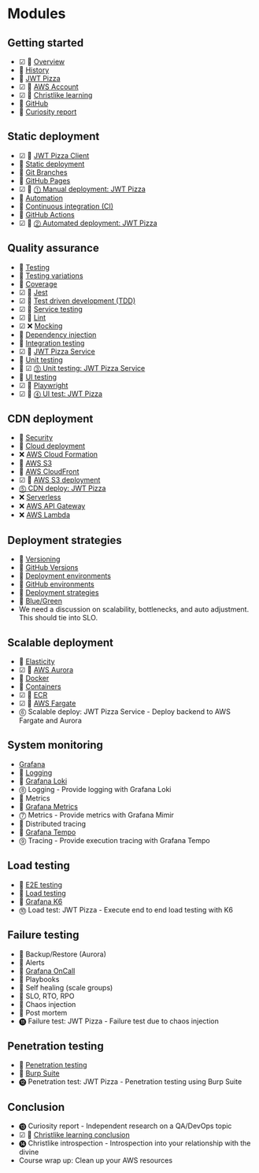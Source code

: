 # Modules

## Getting started

- ☑ 🔵 [Overview](overview/overview.md)
- 🔵 [History](history/history.md)
- 🔵 [JWT Pizza](jwtPizza/jwtPizza.md)
- ☑ 🚧 [AWS Account](awsAccount/awsAccount.md)
- ☑ 🔵 [Christlike learning](christlikeLearning/christlikeLearning.md)
- 🔵 [GitHub](gitHub/gitHub.md)
- 🔵 [Curiosity report](curiosityReport/curiosityReport.md)

## Static deployment

- ☑ 🔵 [JWT Pizza Client](jwtPizzaClient/jwtPizzaClient.md)
- 🔵 [Static deployment](staticDeployment/staticDeployment.md)
- 🚧 [Git Branches](gitBranches/gitBranches.md)
- 🔵 [GitHub Pages](gitHubPages/gitHubPages.md)
- ☑ 🔵 [⓵ Manual deployment: JWT Pizza](deliverable1ManualDeploy/deliverable1ManualDeploy.md)
- 🚧 [Automation](automation/automation.md)
- 🚧 [Continuous integration (CI)](continuousIntegration/continuousIntegration.md)
- 🚧 [GitHub Actions](gitHubActions/gitHubActions.md)
- ☑ 🔵 [⓶ Automated deployment: JWT Pizza](deliverable2AutomatedDeploy/deliverable2AutomatedDeploy.md)

## Quality assurance

- 🔵 [Testing](testing/testing.md)
- 🚧 [Testing variations](testingVariations/testingVariations.md)
- 🔵 [Coverage](coverage/coverage.md)
- ☑ 🔵 [Jest](jest/jest.md)
- ☑ 🔵 [Test driven development (TDD)](tdd/tdd.md)
- ☑ 🔵 [Service testing](serviceTesting/serviceTesting.md)
- ☑ 🔵 [Lint](lint/lint.md)
- ☑ ❌ [Mocking](mocking/mocking.md)
- 🚧 [Dependency injection](dependencyInjection/dependencyInjection.md)
- 🔵 [Integration testing](integrationTesting/integrationTesting.md)
- ☑ 🔵 [JWT Pizza Service](jwtPizzaService/jwtPizzaService.md)
- 🔵 [Unit testing](unitTesting/unitTesting.md)
- 🔵 ☑ [⓷ Unit testing: JWT Pizza Service](deliverable3UnitTesting/deliverable3UnitTesting.md)
- 🔵 [UI testing](uiTesting/uiTesting.md)
- ☑ 🔵 [Playwright](playwright/playwright.md)
- ☑ 🔵 [⓸ UI test: JWT Pizza](deliverable4UiTesting/deliverable4UiTesting.md)

## CDN deployment

- 🚧 [Security](security/security.md)
- 🚧 [Cloud deployment](cloudDeployment/cloudDeployment.md)
- ❌ [AWS Cloud Formation](awsCloudFormation/awsCloudFormation.md)
- 🚧 [AWS S3](awsS3/awsS3.md)
- 🚧 [AWS CloudFront](awsCouldfront/awsCloudfront.md)
- ☑ 🚧 [AWS S3 deployment](awsS3Deployment/awsS3Deployment.md)
- [⓹ CDN deploy: JWT Pizza](deliverable5CdnDeploy/deliverable5CdnDeploy.md)
- ❌ [Serverless](serverless/serverless.md)
- ❌ [AWS API Gateway](awsApiGateway/awsApiGateway.md)
- ❌ [AWS Lambda](awsLambda/awsLambda.md)

## Deployment strategies

- 🚧 [Versioning](versioning/versioning.md)
- 🚧 [GitHub Versions](gitHubVersions/gitHubVersions.md)
- 🚧 [Deployment environments](deploymentEnvironments/deploymentEnvironments.md)
- 🚧 [GitHub environments](gitHubEnvironments/gitHubEnvironments.md)
- 🚧 [Deployment strategies](deploymentStrategies/deploymentStrategies.md)
- 🚧 [Blue/Green](blueGreeen/blueGreen.md)
- We need a discussion on scalability, bottlenecks, and auto adjustment. This should tie into SLO.

## Scalable deployment

- 🚧 [Elasticity](elasticity/elasticity.md)
- ☑ 🚧 [AWS Aurora](awsAurora/awsAurora.md)
- 🚧 [Docker](docker/docker.md)
- 🚧 [Containers](containers/containers.md)
- ☑ 🚧 [ECR](ecr/ecr.md)
- ☑ 🚧 [AWS Fargate](awsFargate/awsFargate.md)
- ⓺ Scalable deploy: JWT Pizza Service - Deploy backend to AWS Fargate and Aurora

## System monitoring

- [Grafana](grafana/grafana.md)
- 🚧 [Logging](logging/logging.md)
- 🚧 [Grafana Loki](loki/loki.md)
- ⓼ Logging - Provide logging with Grafana Loki
- 🚧 Metrics
- 🚧 [Grafana Metrics](grafanaMetrics/grafanaMetrics.md)
- ⓻ Metrics - Provide metrics with Grafana Mimir
- 🚧 Distributed tracing
- 🚧 [Grafana Tempo](grafanaTempo/grafanaTempo.md)
- ⓽ Tracing - Provide execution tracing with Grafana Tempo

## Load testing

- 🚧 [E2E testing](e2eTesting/e2eTesting.md)
- 🚧 [Load testing](loadTesting/loadTesting.md)
- 🚧 [Grafana K6](grafanaK6/grafanaK6.md)
- ⓾ Load test: JWT Pizza - Execute end to end load testing with K6

## Failure testing

- 🚧 Backup/Restore (Aurora)
- 🚧 Alerts
- 🚧 [Grafana OnCall](grafanaOnCall/grafanaOnCall.md)
- 🚧 Playbooks
- 🚧 Self healing (scale groups)
- 🚧 SLO, RTO, RPO
- 🚧 Chaos injection
- 🚧 Post mortem
- ⓫ Failure test: JWT Pizza - Failure test due to chaos injection

## Penetration testing

- 🚧 [Penetration testing](penetrationTesting/penetrationTesting.md)
- 🚧 [Burp Suite](burpSuite/burpSuite.md)
- ⓬ Penetration test: JWT Pizza - Penetration testing using Burp Suite

## Conclusion

- ⓭ Curiosity report - Independent research on a QA/DevOps topic
- ☑ 🔵 [Christlike learning conclusion](christlikeLearningConclusion/christlikeLearningConclusion.md)
- ⓮ Christlike introspection - Introspection into your relationship with the divine
- Course wrap up: Clean up your AWS resources
